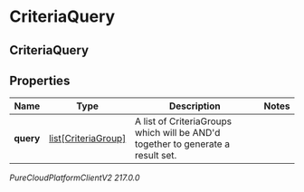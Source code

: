 # CriteriaQuery

## CriteriaQuery

## Properties

|Name | Type | Description | Notes|
|------------ | ------------- | ------------- | -------------|
| **query** | [list[CriteriaGroup]](CriteriaGroup) | A list of CriteriaGroups which will be AND&#39;d together to generate a result set. | |



_PureCloudPlatformClientV2 217.0.0_
